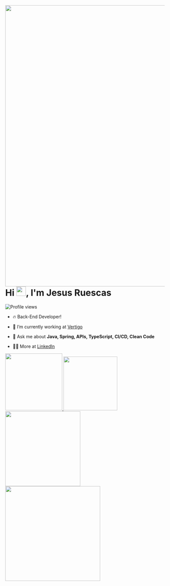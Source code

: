 <img align="right" height="890em" src="https://raw.githubusercontent.com/gist/JesusRuescas/8b3e9f8e2df7262279f8665bf9907626/raw/1eb47fb5a9cd7bb4958dd023c300b947781ffed1/JesusRuescasVTG.svg"/>
<h1 align="left">Hi <img src="https://raw.githubusercontent.com/kaueMarques/kaueMarques/master/hi.gif" height="30px">, I'm Jesus Ruescas</h1>
<p align="left"> <img src="https://komarev.com/ghpvc/?username=JesusRuescas&color=yellow" alt="Profile views" /> </p>

- 🔥 Back-End Developer! 

- 🔭 I’m currently working at [Vertigo](https://github.com/vertigobr)


- 💬 Ask me about **Java, Spring, APIs, TypeScript, CI/CD, Clean Code**

- 👨‍💻 More at [LinkedIn](https://linkedin.com/in/jesusruescas)

<a href="https://github.com/JesusRuescas">
  <img height="180em" src="https://github-readme-stats.vercel.app/api?username=JesusRuescas&show_icons=true&theme=tokyonight&include_all_commits=true&count_private=true"/>
  <img height="170em" src="https://github-readme-streak-stats.herokuapp.com/?user=JesusRuescas&&theme=tokyonight"/>
  <img height="237em" src="https://github-readme-stats.vercel.app/api/top-langs/?username=JesusRuescas&layout=compact&langs_count=7&theme=tokyonight"/>
  <img height="300em" src="http://github-profile-summary-cards.vercel.app/api/cards/profile-details?username=jesusruescas&theme=tokyonight"/>       
</div> 
